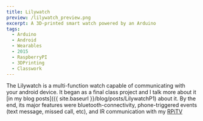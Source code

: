 ```yaml
---
title: Lilywatch
preview: /lilywatch_preview.png
excerpt: A 3D-printed smart watch powered by an Arduino
tags:
  - Arduino
  - Android
  - Wearables
  - 2015
  - RaspberryPI
  - 3DPrinting
  - Classwork
---
```


The Lilywatch is a multi-function watch capable of communicating with your android device. It began as a final class project and I talk more about it [in my blog posts]({{ site.baseurl }}/blog/posts/LilywatchP1) about it. By the end, its major features were bluetooth-connectivity, phone-triggered events (text message, missed call, etc), and IR communication with my [RPiTV](#)
